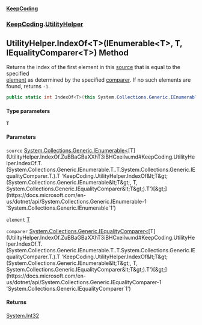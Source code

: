 #### [KeepCoding](index.md 'index')
### [KeepCoding](KeepCoding.md 'KeepCoding').[UtilityHelper](UtilityHelper.md 'KeepCoding.UtilityHelper')
## UtilityHelper.IndexOf&lt;T&gt;(IEnumerable&lt;T&gt;, T, IEqualityComparer&lt;T&gt;) Method
Returns the index of the first element in this [source](UtilityHelper.IndexOf.ZuBBaGBaXXhT3iBHCxeilw.md#KeepCoding.UtilityHelper.IndexOf.T.(System.Collections.Generic.IEnumerable.T..T.System.Collections.Generic.IEqualityComparer.T.).source 'KeepCoding.UtilityHelper.IndexOf&lt;T&gt;(System.Collections.Generic.IEnumerable&lt;T&gt;, T, System.Collections.Generic.IEqualityComparer&lt;T&gt;).source') that is equal to the specified  
[element](UtilityHelper.IndexOf.ZuBBaGBaXXhT3iBHCxeilw.md#KeepCoding.UtilityHelper.IndexOf.T.(System.Collections.Generic.IEnumerable.T..T.System.Collections.Generic.IEqualityComparer.T.).element 'KeepCoding.UtilityHelper.IndexOf&lt;T&gt;(System.Collections.Generic.IEnumerable&lt;T&gt;, T, System.Collections.Generic.IEqualityComparer&lt;T&gt;).element') as determined by the specified [comparer](UtilityHelper.IndexOf.ZuBBaGBaXXhT3iBHCxeilw.md#KeepCoding.UtilityHelper.IndexOf.T.(System.Collections.Generic.IEnumerable.T..T.System.Collections.Generic.IEqualityComparer.T.).comparer 'KeepCoding.UtilityHelper.IndexOf&lt;T&gt;(System.Collections.Generic.IEnumerable&lt;T&gt;, T, System.Collections.Generic.IEqualityComparer&lt;T&gt;).comparer'). If no such elements are  
found, returns `-1`.
```csharp
public static int IndexOf<T>(this System.Collections.Generic.IEnumerable<T> source, T element, System.Collections.Generic.IEqualityComparer<T> comparer=null);
```
#### Type parameters
<a name='KeepCoding.UtilityHelper.IndexOf.T.(System.Collections.Generic.IEnumerable.T..T.System.Collections.Generic.IEqualityComparer.T.).T'></a>
`T`  
  
#### Parameters
<a name='KeepCoding.UtilityHelper.IndexOf.T.(System.Collections.Generic.IEnumerable.T..T.System.Collections.Generic.IEqualityComparer.T.).source'></a>
`source` [System.Collections.Generic.IEnumerable&lt;](https://docs.microsoft.com/en-us/dotnet/api/System.Collections.Generic.IEnumerable-1 'System.Collections.Generic.IEnumerable`1')[T](UtilityHelper.IndexOf.ZuBBaGBaXXhT3iBHCxeilw.md#KeepCoding.UtilityHelper.IndexOf.T.(System.Collections.Generic.IEnumerable.T..T.System.Collections.Generic.IEqualityComparer.T.).T 'KeepCoding.UtilityHelper.IndexOf&lt;T&gt;(System.Collections.Generic.IEnumerable&lt;T&gt;, T, System.Collections.Generic.IEqualityComparer&lt;T&gt;).T')[&gt;](https://docs.microsoft.com/en-us/dotnet/api/System.Collections.Generic.IEnumerable-1 'System.Collections.Generic.IEnumerable`1')  
  
<a name='KeepCoding.UtilityHelper.IndexOf.T.(System.Collections.Generic.IEnumerable.T..T.System.Collections.Generic.IEqualityComparer.T.).element'></a>
`element` [T](UtilityHelper.IndexOf.ZuBBaGBaXXhT3iBHCxeilw.md#KeepCoding.UtilityHelper.IndexOf.T.(System.Collections.Generic.IEnumerable.T..T.System.Collections.Generic.IEqualityComparer.T.).T 'KeepCoding.UtilityHelper.IndexOf&lt;T&gt;(System.Collections.Generic.IEnumerable&lt;T&gt;, T, System.Collections.Generic.IEqualityComparer&lt;T&gt;).T')  
  
<a name='KeepCoding.UtilityHelper.IndexOf.T.(System.Collections.Generic.IEnumerable.T..T.System.Collections.Generic.IEqualityComparer.T.).comparer'></a>
`comparer` [System.Collections.Generic.IEqualityComparer&lt;](https://docs.microsoft.com/en-us/dotnet/api/System.Collections.Generic.IEqualityComparer-1 'System.Collections.Generic.IEqualityComparer`1')[T](UtilityHelper.IndexOf.ZuBBaGBaXXhT3iBHCxeilw.md#KeepCoding.UtilityHelper.IndexOf.T.(System.Collections.Generic.IEnumerable.T..T.System.Collections.Generic.IEqualityComparer.T.).T 'KeepCoding.UtilityHelper.IndexOf&lt;T&gt;(System.Collections.Generic.IEnumerable&lt;T&gt;, T, System.Collections.Generic.IEqualityComparer&lt;T&gt;).T')[&gt;](https://docs.microsoft.com/en-us/dotnet/api/System.Collections.Generic.IEqualityComparer-1 'System.Collections.Generic.IEqualityComparer`1')  
  
#### Returns
[System.Int32](https://docs.microsoft.com/en-us/dotnet/api/System.Int32 'System.Int32')  
